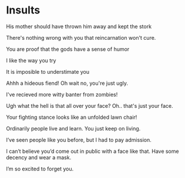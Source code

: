 # Insults

His mother should have thrown him away and kept the stork

There's nothing wrong with you that reincarnation won't cure.

You are proof that the gods have a sense of humor

I like the way you try

It is imposible to understimate you

Ahhh a hideous fiend! Oh wait no, you're just ugly.

I've recieved more witty banter from zombies!

Ugh what the hell is that all over your face? Oh.. that's just your face.

Your fighting stance looks like an unfolded lawn chair!

Ordinarily people live and learn. You just keep on living.

I’ve seen people like you before, but I had to pay admission.

I can’t believe you’d come out in public with a face like that. Have some decency and wear a mask.

I’m so excited to forget you.
